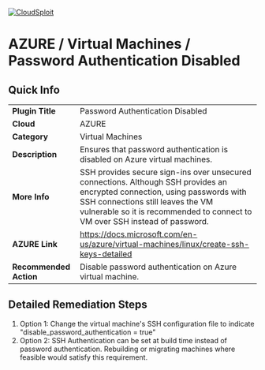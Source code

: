 [![CloudSploit](https://cloudsploit.com/img/logo-new-big-text-100.png "CloudSploit")](https://cloudsploit.com)

# AZURE / Virtual Machines / Password Authentication Disabled

## Quick Info

| | |
|-|-|
| **Plugin Title** | Password Authentication Disabled |
| **Cloud** | AZURE |
| **Category** | Virtual Machines |
| **Description** | Ensures that password authentication is disabled on Azure virtual machines. |
| **More Info** | SSH provides secure sign-ins over unsecured connections. Although SSH provides an encrypted connection, using passwords with SSH connections still leaves the VM vulnerable so it is recommended to connect to VM over SSH instead of password. |
| **AZURE Link** | https://docs.microsoft.com/en-us/azure/virtual-machines/linux/create-ssh-keys-detailed |
| **Recommended Action** | Disable password authentication on Azure virtual machine. |

## Detailed Remediation Steps

1. Option 1: Change the virtual machine's SSH configuration file to indicate "disable_password_authentication = true"
2. Option 2: SSH Authentication can be set at build time instead of password authentication. Rebuilding or migrating machines where feasible would satisfy this requirement. 
